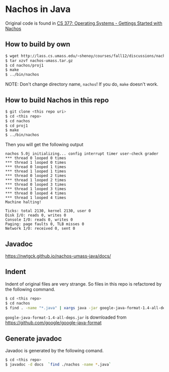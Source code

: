 # Nachos in Java

Original code is found in [CS 377: Operating Systems - Gettings Started with Nachos](http://lass.cs.umass.edu/~shenoy/courses/fall12/discussions/nachos/)


## How to build by own

```bash
$ wget http://lass.cs.umass.edu/~shenoy/courses/fall12/discussions/nachos/nachos-umass.tar.gz
$ tar xzvf nachos-umass.tar.gz 
$ cd nachos/proj1 
$ make 
$ ../bin/nachos 
```

NOTE: Don't change directory name, `nachos`! If you do, `make` doesn't work.

## How to build Nachos in this repo

```bash
$ git clone <this repo uri>
$ cd <this repo>
$ cd nachos
$ cd proj1
$ make 
$ ../bin/nachos 
```

Then you will get the following output

```
nachos 5.0j initializing... config interrupt timer user-check grader
*** thread 0 looped 0 times
*** thread 1 looped 0 times
*** thread 0 looped 1 times
*** thread 1 looped 1 times
*** thread 0 looped 2 times
*** thread 1 looped 2 times
*** thread 0 looped 3 times
*** thread 1 looped 3 times
*** thread 0 looped 4 times
*** thread 1 looped 4 times
Machine halting!

Ticks: total 2130, kernel 2130, user 0
Disk I/O: reads 0, writes 0
Console I/O: reads 0, writes 0
Paging: page faults 0, TLB misses 0
Network I/O: received 0, sent 0
```

## Javadoc

https://nwtgck.github.io/nachos-umass-java/docs/

## Indent

Indent of original files are very strange. So files in this repo is refactored by the following command.

```bash
$ cd <this repo>
$ cd nachos
$ find . -name "*.java" | xargs java -jar google-java-format-1.4-all-deps.jar --replace
```

`google-java-format-1.4-all-deps.jar` is downloaded from https://github.com/google/google-java-format

## Generate javadoc

Javadoc is generated by the following comand.

```bash
$ cd <this repo>
$ javadoc -d docs  `find ./nachos -name *.java`
```
